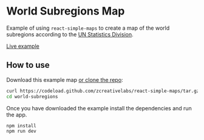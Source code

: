 
# World Subregions Map

Example of using `react-simple-maps` to create a map of the world subregions according to the [UN Statistics Division](https://unstats.un.org/unsd/methodology/m49/).

[Live example](https://www.react-simple-maps.io/world-subregions)

## How to use

Download this example map [or clone the repo](https://github.com/zcreativelabs/react-simple-maps):

```bash
curl https://codeload.github.com/zcreativelabs/react-simple-maps/tar.gz/master | tar -xz --strip=2 react-simple-maps-master/examples/world-subregions
cd world-subregions
```

Once you have downloaded the example install the dependencies and run the app.

```bash
npm install
npm run dev
```
